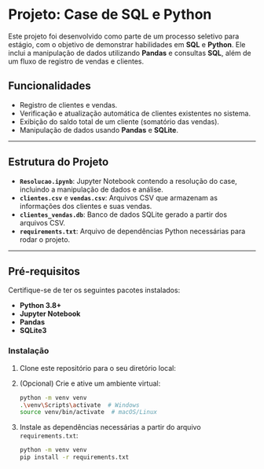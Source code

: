 # Projeto: Case de SQL e Python

Este projeto foi desenvolvido como parte de um processo seletivo para estágio, com o objetivo de demonstrar habilidades em **SQL** e **Python**. Ele inclui a manipulação de dados utilizando **Pandas** e consultas **SQL**, além de um fluxo de registro de vendas e clientes.

## Funcionalidades

- Registro de clientes e vendas.
- Verificação e atualização automática de clientes existentes no sistema.
- Exibição do saldo total de um cliente (somatório das vendas).
- Manipulação de dados usando **Pandas** e **SQLite**.

---

## Estrutura do Projeto

- **`Resolucao.ipynb`**: Jupyter Notebook contendo a resolução do case, incluindo a manipulação de dados e análise.
- **`clientes.csv`** e **`vendas.csv`**: Arquivos CSV que armazenam as informações dos clientes e suas vendas.
- **`clientes_vendas.db`**: Banco de dados SQLite gerado a partir dos arquivos CSV.
- **`requirements.txt`**: Arquivo de dependências Python necessárias para rodar o projeto.

---

## Pré-requisitos

Certifique-se de ter os seguintes pacotes instalados:

- **Python 3.8+**
- **Jupyter Notebook**
- **Pandas**
- **SQLite3**

### Instalação

1. Clone este repositório para o seu diretório local:

2. (Opcional) Crie e ative um ambiente virtual:

   ```bash
   python -m venv venv
   .\venv\Scripts\activate  # Windows
   source venv/bin/activate  # macOS/Linux

3. Instale as dependências necessárias a partir do arquivo `requirements.txt`:
   ```bash
   python -m venv venv
   pip install -r requirements.txt



